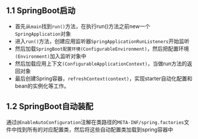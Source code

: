 ## 1.1 SpringBoot启动
- 首先从`main`找到`run()`方法，在执行run()方法之前new一个`SpringApplication`对象
- 进入`run()`方法，创建应用监听器`SpringApplicationRunListeners`开始监听
- 然后加载`SpringBoot配置环境(ConfigurableEnvironment)`，然后把配置环境`(Environment)`加入监听对象中
- 然后加载应用上下文`(ConfigurableApplicationContext)`，当做run方法的返回对象
- 最后创建Spring容器，`refreshContext(context)`，实现starter自动化配置和bean的实例化等工作。

## 1.2 SpringBoot自动装配
通过`@EnableAutoConfiguration`注解在类路径的`META-INF/spring.factories`文件中找到所有的对应配置类，然后将这些自动配置类加载到spring容器中